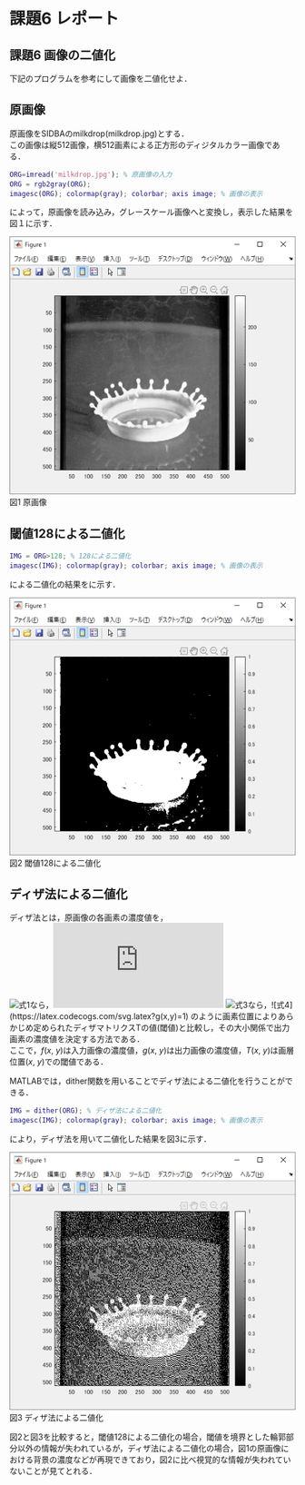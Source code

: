 # 課題6 レポート

## 課題6 画像の二値化

下記のプログラムを参考にして画像を二値化せよ．  

## 原画像

原画像をSIDBAのmilkdrop(milkdrop.jpg)とする．  
この画像は縦512画像，横512画素による正方形のディジタルカラー画像である．  

```MATLAB
ORG=imread('milkdrop.jpg'); % 原画像の入力  
ORG = rgb2gray(ORG);  
imagesc(ORG); colormap(gray); colorbar; axis image; % 画像の表示  
```

によって，原画像を読み込み，グレースケール画像へと変換し，表示した結果を図１に示す．  

![原画像](/image/kadai6/kadai6_org_img.png?raw=true)  
図1 原画像  

## 閾値128による二値化

```MATLAB
IMG = ORG>128; % 128による二値化  
imagesc(IMG); colormap(gray); colorbar; axis image; % 画像の表示  
```

による二値化の結果をに示す．  

![閾値128による二値化](/image/kadai6/kadai6_128.png?raw=true)  
図2 閾値128による二値化  

## ディザ法による二値化

ディザ法とは，原画像の各画素の濃度値を，  
![式1](https://latex.codecogs.com/svg.latex?f(x,y)<T(x,y))なら，![式2](https://latex.codecogs.com/svg.latex?g(x,y)=0)  
![式3](https://latex.codecogs.com/svg.latex?f(x,y)\geq&space;T(x,y))なら，![式4](https://latex.codecogs.com/svg.latex?g(x,y)=1)  
のように画素位置によりあらかじめ定められたディザマトリクスTの値(閾値)と比較し，その大小関係で出力画素の濃度値を決定する方法である．  
ここで，*f*(*x*, *y*)は入力画像の濃度値，*g*(*x*, *y*)は出力画像の濃度値，*T*(*x*, *y*)は画層位置(*x*, *y*)での閾値である．  

MATLABでは，dither関数を用いることでディザ法による二値化を行うことができる．  

```MATLAB
IMG = dither(ORG); % ディザ法による二値化  
imagesc(IMG); colormap(gray); colorbar; axis image; % 画像の表示  
```

により，ディザ法を用いて二値化した結果を図3に示す．  

![ディザ法による二値化](/image/kadai6/kadai6_dither.png?raw=true)  
図3 ディザ法による二値化  

図2と図3を比較すると，閾値128による二値化の場合，閾値を境界とした輪郭部分以外の情報が失われているが，ディザ法による二値化の場合，図1の原画像における背景の濃度などが再現できており，図2に比べ視覚的な情報が失われていないことが見てとれる．  
